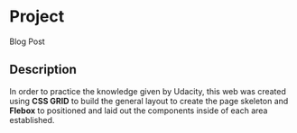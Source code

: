 # Project

Blog Post

## Description

In order to practice the knowledge given by Udacity, this web was created using **CSS GRID** to build the general layout to create the page skeleton and **Flebox** to positioned and laid out the components inside of each area established.
